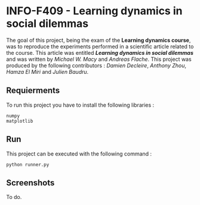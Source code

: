 # INFO-F409 - Learning dynamics in social dilemmas
The goal of this project, being the exam of the **Learning dynamics course**, was to reproduce the experiments performed in a scientific article related to the course. This article was entitled ***Learning dynamics in social dilemmas*** and was written by *Michael W. Macy* and *Andreas Flache*. This project was produced by the following contributors : *Damien Decleire*, *Anthony Zhou*, *Hamza El Miri* and *Julien Baudru*.

## Requierments
To run this project you have to install the following libraries :
```
numpy
matplotlib
```

## Run
This project can be executed with the following command :
```
python runner.py
```

## Screenshots
To do.
